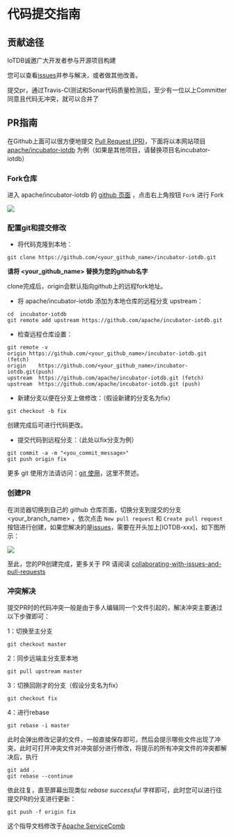 <!--

    Licensed to the Apache Software Foundation (ASF) under one
    or more contributor license agreements.  See the NOTICE file
    distributed with this work for additional information
    regarding copyright ownership.  The ASF licenses this file
    to you under the Apache License, Version 2.0 (the
    "License"); you may not use this file except in compliance
    with the License.  You may obtain a copy of the License at
    
        http://www.apache.org/licenses/LICENSE-2.0
    
    Unless required by applicable law or agreed to in writing,
    software distributed under the License is distributed on an
    "AS IS" BASIS, WITHOUT WARRANTIES OR CONDITIONS OF ANY
    KIND, either express or implied.  See the License for the
    specific language governing permissions and limitations
    under the License.

-->

# 代码提交指南

## 贡献途径

IoTDB诚邀广大开发者参与开源项目构建

您可以查看[issues](https://issues.apache.org/jira/projects/IOTDB/issues)并参与解决，或者做其他改善。

提交pr，通过Travis-CI测试和Sonar代码质量检测后，至少有一位以上Committer同意且代码无冲突，就可以合并了

## PR指南

在Github上面可以很方便地提交 [Pull Request (PR)](https://help.github.com/articles/about-pull-requests/)，下面将以本网站项目[apache/incubator-iotdb](https://github.com/apache/incubator-iotdb) 为例（如果是其他项目，请替换项目名incubator-iotdb）

### Fork仓库

进入 apache/incubator-iotdb 的 [github 页面](https://github.com/apache/incubator-iotdb) ，点击右上角按钮 `Fork` 进行 Fork

![](https://user-images.githubusercontent.com/37333508/79351839-bd288900-7f6b-11ea-8d12-feb18c35adad.png)

### 配置git和提交修改

- 将代码克隆到本地：

```
git clone https://github.com/<your_github_name>/incubator-iotdb.git
```

**请将 <your_github_name> 替换为您的github名字**

clone完成后，origin会默认指向github上的远程fork地址。

- 将 apache/incubator-iotdb 添加为本地仓库的远程分支 upstream：

```
cd  incubator-iotdb
git remote add upstream https://github.com/apache/incubator-iotdb.git
```

- 检查远程仓库设置：

```
git remote -v
origin https://github.com/<your_github_name>/incubator-iotdb.git (fetch)
origin    https://github.com/<your_github_name>/incubator-iotdb.git(push)
upstream  https://github.com/apache/incubator-iotdb.git (fetch)
upstream  https://github.com/apache/incubator-iotdb.git (push)
```

- 新建分支以便在分支上做修改：（假设新建的分支名为fix）

```
git checkout -b fix
```

创建完成后可进行代码更改。

- 提交代码到远程分支：（此处以fix分支为例）

```
git commit -a -m "<you_commit_message>"
git push origin fix
```

更多 git 使用方法请访问：[git 使用](https://www.atlassian.com/git/tutorials/setting-up-a-repository)，这里不赘述。

### 创建PR

在浏览器切换到自己的 github 仓库页面，切换分支到提交的分支 <your_branch_name> ，依次点击 `New pull request` 和 `Create pull request` 按钮进行创建，如果您解决的是[issues](https://issues.apache.org/jira/projects/IOTDB/issues)，需要在开头加上[IOTDB-xxx]，如下图所示：

![](https://user-images.githubusercontent.com/37333508/79414865-5f815480-7fde-11ea-800c-47c7dbad7648.png)

至此，您的PR创建完成，更多关于 PR 请阅读 [collaborating-with-issues-and-pull-requests](https://help.github.com/categories/collaborating-with-issues-and-pull-requests/)

### 冲突解决

提交PR时的代码冲突一般是由于多人编辑同一个文件引起的，解决冲突主要通过以下步骤即可：

1：切换至主分支

```
git checkout master
```

2：同步远端主分支至本地

```
git pull upstream master
```

3：切换回刚才的分支（假设分支名为fix）

```
git checkout fix
```

4：进行rebase

```
git rebase -i master
```

此时会弹出修改记录的文件，一般直接保存即可。然后会提示哪些文件出现了冲突，此时可打开冲突文件对冲突部分进行修改，将提示的所有冲突文件的冲突都解决后，执行

```
git add .
git rebase --continue
```

依此往复，直至屏幕出现类似 *rebase successful* 字样即可，此时您可以进行往提交PR的分支进行更新：

```
git push -f origin fix
```



这个指导文档修改于[Apache ServiceComb](http://servicecomb.apache.org/developers/submit-codes/)